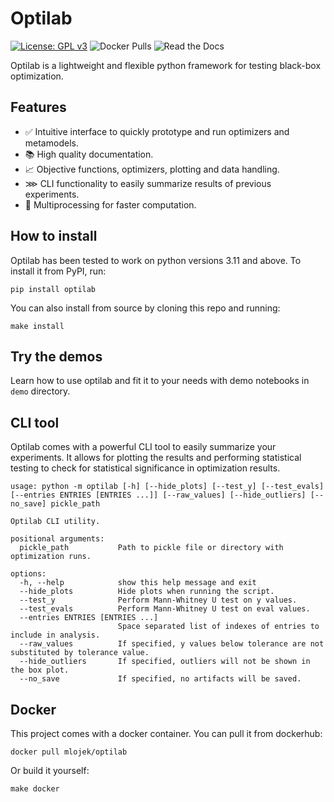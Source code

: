 # Optilab
[![License: GPL v3](https://img.shields.io/badge/License-GPLv3-blue.svg)](https://www.gnu.org/licenses/gpl-3.0)
![Docker Pulls](https://img.shields.io/docker/pulls/mlojek/optilab?logo=Docker&label=Dockerhub%20pulls)
![Read the Docs](https://img.shields.io/readthedocs/optilab)

Optilab is a lightweight and flexible python framework for testing black-box optimization.

## Features
- ✅ Intuitive interface to quickly prototype and run optimizers and metamodels.
- 📚 High quality documentation.
- 📈 Objective functions, optimizers, plotting and data handling.
- ⋙ CLI functionality to easily summarize results of previous experiments.
- 🚀 Multiprocessing for faster computation.

## How to install
Optilab has been tested to work on python versions 3.11 and above. To install it from PyPI, run:
```
pip install optilab
```
You can also install from source by cloning this repo and running:
```
make install
```

## Try the demos
Learn how to use optilab and fit it to your needs with demo notebooks in `demo` directory.

## CLI tool
Optilab comes with a powerful CLI tool to easily summarize your experiments. It allows for plotting the results and performing statistical testing to check for statistical significance in optimization results.
```
usage: python -m optilab [-h] [--hide_plots] [--test_y] [--test_evals] [--entries ENTRIES [ENTRIES ...]] [--raw_values] [--hide_outliers] [--no_save] pickle_path

Optilab CLI utility.

positional arguments:
  pickle_path           Path to pickle file or directory with optimization runs.

options:
  -h, --help            show this help message and exit
  --hide_plots          Hide plots when running the script.
  --test_y              Perform Mann-Whitney U test on y values.
  --test_evals          Perform Mann-Whitney U test on eval values.
  --entries ENTRIES [ENTRIES ...]
                        Space separated list of indexes of entries to include in analysis.
  --raw_values          If specified, y values below tolerance are not substituted by tolerance value.
  --hide_outliers       If specified, outliers will not be shown in the box plot.
  --no_save             If specified, no artifacts will be saved.
```

## Docker
This project comes with a docker container. You can pull it from dockerhub:
```
docker pull mlojek/optilab
```
Or build it yourself:
```
make docker
```